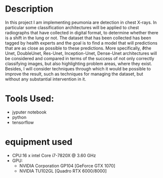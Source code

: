 # Description 

In this project I am implementing peumonia are detection in chest X-rays. In particular 
some classification architectures will be applied to chest radiographs that have
collected in digital format, to determine whether there is a shift in the
lung or not. The dataset that has been collected has been tagged by health experts 
and the goal is to find a model that will predictions that are as close as possible to
these predictions. More specifically, ϑthe Unet, DoubleUnet, Res-Unet, Inception-Unet, Dense-Unet 
architectures will be considered and compared in terms of the success of not only correctly 
classifying images, but also highlighting problem areas, where they exist. Besides, 
I will consider techniques through which it would be possible to improve the result, such as
techniques for managing the dataset, but without any substantial intervention in it.

# Tools Used: 
- jyputer notebook 
- python
- tensorflow

# equipment used
- CPU:16 x intel Core i7-7820X @ 3.60 GHz
- GPU:
  - NVIDIA Corporation GP104 [GeForce GTX 1070]
  - NVIDIA TU102GL [Quadro RTX 6000/8000]

